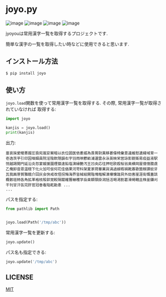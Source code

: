joyo.py
===========

![image](https://img.shields.io/pypi/v/joyo)
![image](https://img.shields.io/pypi/pyversions/joyo)
![image](https://gitlab.com/yassu/jyoyou.py/badges/master/pipeline.svg)
![image](https://img.shields.io/pypi/l/joyo)

jyoyouは常用漢字一覧を取得するプロジェクトです.

簡単な漢字の一覧を取得したい時などに使用できると思います.

## インストール方法

``` bash
$ pip install joyo
```

## 使い方

`joyo.load`関数を使って常用漢字一覧を取得する. その際, 常用漢字一覧が取得されていなければ 取得する:

``` python
import joyo

kanjis = joyo.load()
print(kanjis)
```

出力:

```
亜哀挨愛曖悪握圧扱宛嵐安案暗以衣位囲医依委威為畏胃尉異移萎偉椅彙意違維慰遺緯域育一
壱逸茨芋引印因咽姻員院淫陰飲隠韻右宇羽雨唄鬱畝浦運雲永泳英映栄営詠影鋭衛易疫益液駅
悦越謁閲円延沿炎怨宴媛援園煙猿遠鉛塩演縁艶汚王凹央応往押旺欧殴桜翁奥横岡屋億憶臆虞
乙俺卸音恩温穏下化火加可仮何花佳価果河苛科架夏家荷華菓貨渦過嫁暇禍靴寡歌箇稼課蚊牙
瓦我画芽賀雅餓介回灰会快戒改怪拐悔海界皆械絵開階塊楷解潰壊懐諧貝外劾害崖涯街慨蓋該
概骸垣柿各角拡革格核殻郭覚較隔閣確獲嚇穫学岳楽額顎掛潟括活喝渇割葛滑褐轄且株釜鎌刈
干刊甘汗缶完肝官冠巻看陥乾勘患 ...
...
```

パスを指定する:

``` python
from pathlib import Path


joyo.load(Path('/tmp/abc'))
```

常用漢字一覧を更新する:

``` python
joyo.update()
```

パス名も指定できる:

``` python
joyo.update('/tmp/abc')
```


LICENSE
-------

[MIT](https://gitlab.com/yassu/jyoyou.py/-/blob/master/LICENSE)
